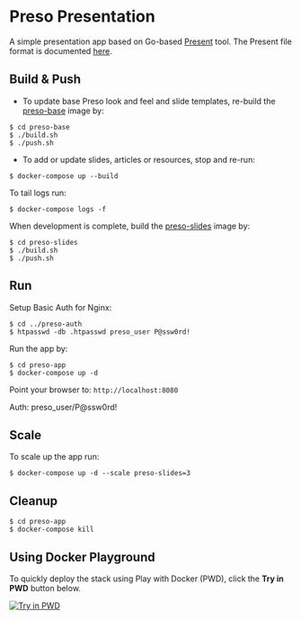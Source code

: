 # Preso Presentation
A simple presentation app based on Go-based [Present](https://godoc.org/golang.org/x/tools/cmd/present) tool. The Present file format is documented [here](https://godoc.org/github.com/Go-zh/tools/present).

## Build & Push

* To update base Preso look and feel and slide templates, re-build the [preso-base](https://github.com/rupakg/preso-base) image by: 

```
$ cd preso-base
$ ./build.sh
$ ./push.sh
```
* To add or update slides, articles or resources, stop and re-run:

```
$ docker-compose up --build
```

To tail logs run:

```
$ docker-compose logs -f
```

When development is complete, build the [preso-slides](https://github.com/rupakg/preso-slides) image by:

```
$ cd preso-slides
$ ./build.sh
$ ./push.sh
```


## Run

Setup Basic Auth for Nginx:

```
$ cd ../preso-auth
$ htpasswd -db .htpasswd preso_user P@ssw0rd!
```

Run the app by:

```
$ cd preso-app
$ docker-compose up -d
```

Point your browser to: `http://localhost:8080`

Auth: preso_user/P@ssw0rd!

## Scale

To scale up the app run:

```
$ docker-compose up -d --scale preso-slides=3
```

## Cleanup

```
$ cd preso-app
$ docker-compose kill 
```

## Using Docker Playground

To quickly deploy the stack using Play with Docker (PWD), click the **Try in PWD** button below.

[![Try in PWD](https://github.com/play-with-docker/stacks/raw/master/assets/images/button.png)](https://labs.play-with-docker.com/?stack=https://raw.githubusercontent.com/rupakg/preso-app/pwd-version/pwd-stack.yml)